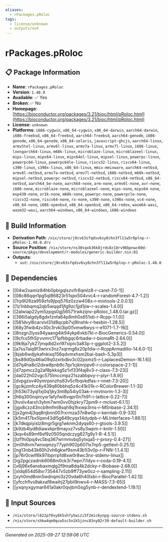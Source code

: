 ```yaml
---
aliases:
  - rPackages.pRoloc
tags:
  - license/unknown
  - outputs/out
---
```


# rPackages.pRoloc

## 📋 Package Information

- **Name**: `rPackages.pRoloc`
- **Version**: `1.48.0`
- **Available**: ✅ Yes
- **Broken**: ✅ No
- **Homepage**: [https://bioconductor.org/packages/3.21/bioc/html/pRoloc.html](https://bioconductor.org/packages/3.21/bioc/html/pRoloc.html)
- **License**: `unknown`
- **Platforms**: `i686-cygwin`, `x86_64-cygwin`, `x86_64-darwin`, `aarch64-darwin`, `i686-freebsd`, `x86_64-freebsd`, `aarch64-freebsd`, `aarch64-genode`, `i686-genode`, `x86_64-genode`, `x86_64-solaris`, `javascript-ghcjs`, `aarch64-linux`, `armv5tel-linux`, `armv6l-linux`, `armv7a-linux`, `armv7l-linux`, `i686-linux`, `loongarch64-linux`, `m68k-linux`, `microblaze-linux`, `microblazeel-linux`, `mips-linux`, `mips64-linux`, `mips64el-linux`, `mipsel-linux`, `powerpc-linux`, `powerpc64-linux`, `powerpc64le-linux`, `riscv32-linux`, `riscv64-linux`, `s390-linux`, `s390x-linux`, `x86_64-linux`, `mmix-mmixware`, `aarch64-netbsd`, `armv6l-netbsd`, `armv7a-netbsd`, `armv7l-netbsd`, `i686-netbsd`, `m68k-netbsd`, `mipsel-netbsd`, `powerpc-netbsd`, `riscv32-netbsd`, `riscv64-netbsd`, `x86_64-netbsd`, `aarch64_be-none`, `aarch64-none`, `arm-none`, `armv6l-none`, `avr-none`, `i686-none`, `microblaze-none`, `microblazeel-none`, `mips-none`, `mips64-none`, `msp430-none`, `or1k-none`, `m68k-none`, `powerpc-none`, `powerpcle-none`, `riscv32-none`, `riscv64-none`, `rx-none`, `s390-none`, `s390x-none`, `vc4-none`, `x86_64-none`, `i686-openbsd`, `x86_64-openbsd`, `x86_64-redox`, `wasm64-wasi`, `wasm32-wasi`, `aarch64-windows`, `x86_64-windows`, `i686-windows`

## 🔧 Build Information

- **Derivation Path**: `/nix/store/j0cv63sfqdsv6sy6chn3fl11w5r6plnp-r-pRoloc-1.48.0.drv`
- **Source Position**: `/nix/store/ns30sqxb36k8jrds8z18rv96bpnwc60d-source/pkgs/development/r-modules/generic-builder.nix:81`
- **Outputs**:
  - `out`:  `/nix/store/j0cv63sfqdsv6sy6chn3fl11w5r6plnp-r-pRoloc-1.48.0`

## 🔗 Dependencies

- [[04w2xamiz84hb0pbigqlszvifr6qmlz8-r-caret-7.0-1]]
- [[08c86qqn1pg5ql86823r51spx504vvc4-r-randomForest-4.7-1.2]]
- [[1rp9l26za959zfs9jlpq576z0zzw408x-r-mixtools-2.0.0.1]]
- [[1z1nbbqmq2qb5wqqd1jfg9zc1jjd1jiw-r-scales-1.4.0]]
- [[2alwiap22ym5zpgs0gj56571rwkzijnv-pRoloc_1.48.0.tar.gz]]
- [[386i5algdy8gdxfznfa64p8mh0s651xb-r-Rcpp-1.1.0]]
- [[581dvyl6carvivl31d8qcpb7vj9lnshk-r-hexbin-1.28.5]]
- [[68y3fwib4zv30c3rvkl3ip0l1vmw6wys-r-e1071-1.7-16]]
- [[8nzgn2lyss94yaang4ik94ykp6vkb7kl-r-BiocGenerics-0.54.0]]
- [[9cfcs5fh5jrvvmrc171pfbbgqc6rbadw-r-biomaRt-2.64.0]]
- [[9k9ja7yk27jmqdld2xrl97xipiv3a83p-r-ggplot2-3.5.2]]
- [[a7ss7aiq9f3wnrx3nz7xqrmg6x20p1dw-r-RcppArmadillo-14.6.0-1]]
- [[bjsb6wdjykafnkixq156qdvmxhsm2bai-bash-5.3p3]]
- [[bs89d0js46ia09q0zxrbdbv3c02pxmz5-r-LaplacesDemon-16.1.6]]
- [[d7q4ha8cl2dxw8pnb9c7qv1cjknrppv6-r-colorspace-2.1-1]]
- [[d7zpmcz2g2af8pkksg5z1vf33f4aj8v3-r-class-7.3-23]]
- [[da022h02vgc575linccmpz21szabbpvy-r-plyr-1.8.9]]
- [[dvpgzsv40ymrpsnzhs63v5cfbqvkdfas-r-nnet-7.3-20]]
- [[gclkjzmfcz4y439q60bbhq5z4c41k01k-r-RColorBrewer-1.1-3]]
- [[h53kl73yql1xj0q1jky3ml8p54iy03ak-r-mvtnorm-1.3-3]]
- [[h6q300nqircysr1afyfwi6vqpr0n7h91-r-lattice-0.22-7]]
- [[hvxlv4arxh3yhm7wm0vv0hjzkry72pm9-r-mclust-6.1.1]]
- [[jgx8czz43ncb9mfml8sqh9q1hxwp3rns-r-MSnbase-2.34.1]]
- [[jx2gm4j3qq8njbnn007rxrmza37n8w0p-r-kernlab-0.9-33]]
- [[k5m417bx5lpm43dl5g649cyqx14dydpb-r-MLInterfaces-1.88.1]]
- [[k7dkqpiyislz8mgr5grg1wknm2dyqs60-r-gtools-3.9.5]]
- [[k9zb4lyd8diawxkpr8mayxz7vs8y3wpm-r-knitr-1.50]]
- [[kqv4s89mf6sf9z0505qndczyg827g9y1-R-4.5.1]]
- [[lzf1hi0pq4vc5bq367wrmmvbq5ylxqa5-r-proxy-0.4-27]]
- [[m0h8vm7wnxqmzy77yph902p607lx7np5-gettext-0.25.1]]
- [[ng13nb43k60h2vh6gkwf9sm43b1i3v0p-r-FNN-1.1.4.1]]
- [[p76r0cwlf6k97ibprrpfd8xw0r8wc3nx-stdenv-linux]]
- [[rg2pgczadnik6068m0ck3r7wpn7i1dyx-r-coda-0.19-4.1]]
- [[x6j96x6ansbaxmqlg2f9ma8dq4k2dcky-r-Biobase-2.68.0]]
- [[xldq654d58xr735447v5zb9ff73yw0cz-r-sampling-2.11]]
- [[xyh0md8nin5wdnqmi3z20vda6h40lxbi-r-BiocParallel-1.42.1]]
- [[yfcchflvs9akxaf8waihj27pbil9nwx4-r-MASS-7.3-65]]
- [[yxqnyxgymar641a0akr0qvjbm5sg5ynb-r-dendextend-1.19.1]]

## 📁 Input Sources

- `/nix/store/l622p70vy8k5sh7y5wizi5f2mic6ynpg-source-stdenv.sh`
- `/nix/store/shkw4qm9qcw5sc5n1k5jznc83ny02r39-default-builder.sh`

---
*Generated on 2025-09-27 12:59:06 UTC*
